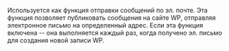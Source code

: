 Используется как функция отправки сообщений по эл. почте. Эта функция позволяет публиковать сообщения на сайте WP, отправляя электронное письмо на определенный адрес. Если эта функция включена -- она выполняется каждый раз, когда получено эл. письмо для создания новой записи WP.
